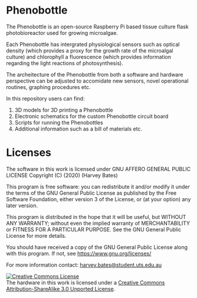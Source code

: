 # Phenobottle
The Phenobottle is an open-source Raspberry Pi based tissue culture flask photobioreactor used for growing microalgae. 

Each Phenobottle has intergrated physiological sensors such as optical density (which provides a proxy for the growth rate of the microalgal culture) and chlorophyll a fluorescence (which provides information regarding the light reactions of photosynthesis). 

The archeitecture of the Phenobottle from both a software and hardware perspective can be adjusted to accomidate new sensors, novel operational routines, graphing procedures etc. 

In this repository users can find:
  1. 3D models for 3D printing a Phenobottle
  2. Electronic schematics for the custom Phenobottle circuit board
  3. Scripts for running the Phenobottles
  4. Additional information such as a bill of materials etc. 

# Licenses

The software in this work is licensed under GNU AFFERO GENERAL PUBLIC LICENSE
  Copyright (C) (2020)  (Harvey Bates)

  This program is free software: you can redistribute it and/or modify
  it under the terms of the GNU General Public License as published by
  the Free Software Foundation, either version 3 of the License, or
  (at your option) any later version.

  This program is distributed in the hope that it will be useful,
  but WITHOUT ANY WARRANTY; without even the implied warranty of
  MERCHANTABILITY or FITNESS FOR A PARTICULAR PURPOSE.  See the
  GNU General Public License for more details.

  You should have received a copy of the GNU General Public License
  along with this program.  If not, see <https://www.gnu.org/licenses/>

  For more information contact: harvey.bates@student.uts.edu.au

<a rel="license" href="http://creativecommons.org/licenses/by-sa/3.0/"><img alt="Creative Commons License" style="border-width:0" src="https://i.creativecommons.org/l/by-sa/3.0/88x31.png" /></a><br />The hardware in this work is licensed under a <a rel="license" href="http://creativecommons.org/licenses/by-sa/3.0/">Creative Commons Attribution-ShareAlike 3.0 Unported License</a>.

